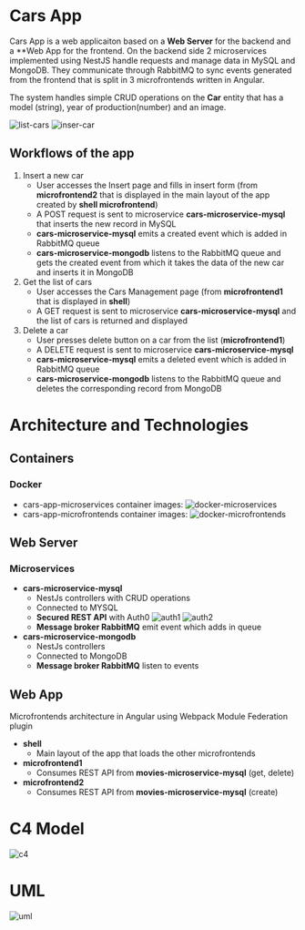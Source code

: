 # Cars App
Cars App is a web applicaiton based on a **Web Server** for the backend and a **Web App for the frontend. On the backend side 2 microservices implemented using NestJS handle requests and manage data in MySQL and MongoDB. They communicate through RabbitMQ to sync events generated from the frontend that is split in 3 microfrontends written in Angular.

The system handles simple CRUD operations on the **Car** entity that has a model (string), year of production(number) and an image. 

![list-cars](documentation/list-cars.png)
![inser-car](documentation/insert-car.png)

## Workflows of the app ##
1. Insert a new car
    - User accesses the Insert page and fills in insert form (from **microfrontend2** that is displayed in the main layout of the app created by **shell microfrontend**)
    - A POST request is sent to microservice **cars-microservice-mysql** that inserts the new record in MySQL
    - **cars-microservice-mysql** emits a created event which is added in RabbitMQ queue
    - **cars-microservice-mongodb** listens to the RabbitMQ queue and gets the created event from which it takes the data of the new car and inserts it in MongoDB
2. Get the list of cars
    - User accesses the Cars Management page (from **microfrontend1** that is displayed in **shell**)
    - A GET request is sent to microservice **cars-microservice-mysql** and the list of cars is returned and displayed
3. Delete a car
    - User presses delete button on a car from the list (**microfrontend1**)
    - A DELETE request is sent to microservice **cars-microservice-mysql** 
    - **cars-microservice-mysql** emits a deleted event which is added in RabbitMQ queue
    - **cars-microservice-mongodb** listens to the RabbitMQ queue and deletes the corresponding record from MongoDB 

# Architecture and Technologies #
## Containers ##
### Docker ###
 - cars-app-microservices container images:
    ![docker-microservices](documentation/docker-microservices.png)
 - cars-app-microfrontends container images:
    ![docker-microfrontends](documentation/docker-microfrontends.png)
## Web Server ##
### Microservices ###
 - **cars-microservice-mysql**
    - NestJs controllers with CRUD operations
    - Connected to MYSQL
    - **Secured REST API** with Auth0
    ![auth1](documentation/auth1.png)
    ![auth2](documentation/auth2.png)
    - **Message broker RabbitMQ** emit event which adds in queue
 - **cars-microservice-mongodb**
    - NestJs controllers
    - Connected to MongoDB
    - **Message broker RabbitMQ** listen to events
## Web App ##
Microfrontends architecture in Angular using Webpack Module Federation plugin
- **shell**
    - Main layout of the app that loads the other microfrontends
- **microfrontend1**
    - Consumes REST API from **movies-microservice-mysql** (get, delete)
- **microfrontend2**
    - Consumes REST API from **movies-microservice-mysql** (create)

# C4 Model #
![c4](documentation/c4.png)

# UML #
![uml](documentation/uml.png)